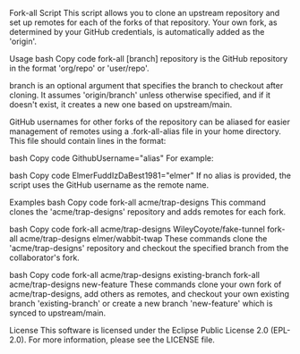 Fork-all Script
This script allows you to clone an upstream repository and set up remotes for each of the forks of that repository. Your own fork, as determined by your GitHub credentials, is automatically added as the 'origin'.

Usage
bash
Copy code
fork-all <repository> [branch]
repository is the GitHub repository in the format 'org/repo' or 'user/repo'.

branch is an optional argument that specifies the branch to checkout after cloning. It assumes 'origin/branch' unless otherwise specified, and if it doesn't exist, it creates a new one based on upstream/main.

GitHub usernames for other forks of the repository can be aliased for easier management of remotes using a .fork-all-alias file in your home directory. This file should contain lines in the format:

bash
Copy code
GithubUsername="alias"
For example:

bash
Copy code
ElmerFuddIzDaBest1981="elmer"
If no alias is provided, the script uses the GitHub username as the remote name.

Examples
bash
Copy code
fork-all acme/trap-designs
This command clones the 'acme/trap-designs' repository and adds remotes for each fork.

bash
Copy code
fork-all acme/trap-designs WileyCoyote/fake-tunnel
fork-all acme/trap-designs elmer/wabbit-twap
These commands clone the 'acme/trap-designs' repository and checkout the specified branch from the collaborator's fork.

bash
Copy code
fork-all acme/trap-designs existing-branch
fork-all acme/trap-designs new-feature
These commands clone your own fork of acme/trap-designs, add others as remotes, and checkout your own existing branch 'existing-branch' or create a new branch 'new-feature' which is synced to upstream/main.

License
This software is licensed under the Eclipse Public License 2.0 (EPL-2.0). For more information, please see the LICENSE file.